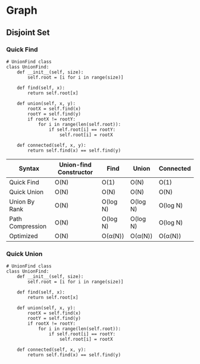 # Graph

## Disjoint Set

### Quick Find

```
# UnionFind class
class UnionFind:
    def __init__(self, size):
        self.root = [i for i in range(size)]

    def find(self, x):
        return self.root[x]
		
    def union(self, x, y):
        rootX = self.find(x)
        rootY = self.find(y)
        if rootX != rootY:
            for i in range(len(self.root)):
                if self.root[i] == rootY:
                    self.root[i] = rootX

    def connected(self, x, y):
        return self.find(x) == self.find(y)
```

| Syntax      | Union-find Constructor | Find | Union | Connected |
| ----------- | ----------- |---|---|---|
| Quick Find  | O(N)       | O(1) | O(N) | O(1) |
| Quick Union | O(N)       | O(N) |  O(N) |  O(N) |
| Union By Rank | O(N)       | O(log N) |  O(log N) |  O(log N) |
| Path Compression | O(N)       | O(log N) |  O(log N) |  O(log N) |
| Optimized | O(N) | O(&alpha;(N)) | O(&alpha;(N)) | O(&alpha;(N)) |
### Quick Union

```
# UnionFind class
class UnionFind:
    def __init__(self, size):
        self.root = [i for i in range(size)]

    def find(self, x):
        return self.root[x]
		
    def union(self, x, y):
        rootX = self.find(x)
        rootY = self.find(y)
        if rootX != rootY:
            for i in range(len(self.root)):
                if self.root[i] == rootY:
                    self.root[i] = rootX

    def connected(self, x, y):
        return self.find(x) == self.find(y)
```
